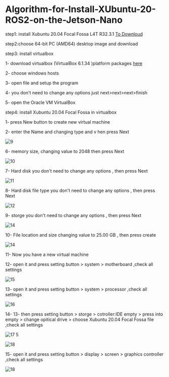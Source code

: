# Algorithm-for-Install-XUbuntu-20-ROS2-on-the-Jetson-Nano


step1: install Xubuntu 20.04 Focal Fossa L4T R32.3.1 [To Downloud](https://cdimage.ubuntu.com/xubuntu/releases/20.04/release/) 





step2:choose 64-bit PC (AMD64) desktop image and download

step3: install virtualbox 
  
   1- download virtualbox (VirtualBox 6.1.34 )platform packages [here](https://www.virtualbox.org/wiki/Downloads) 
  
   2- choose windows hosts 
  
   3- open file and setup the program 
  
   4- you don't need to change any options just next>next>next>finish
  
   5- open the Oracle VM VirtualBox 
      
step4: install Xubuntu 20.04 Focal Fossa in virtualbox

   1- press New button to  create new virtual machine

   2- enter the Name and changing type and v hen press Next 
  
  ![9](https://user-images.githubusercontent.com/64277741/179389486-a43699ca-6250-44fc-8826-76355ea130cd.PNG)


6- memory size, changing value to 2048 then press Next

![10](https://user-images.githubusercontent.com/64277741/179404099-2120b644-5da9-4e9f-a09e-244ba982df30.PNG)

7- Hard disk you don't need to change any options ,  then press Next

![11](https://user-images.githubusercontent.com/64277741/179404258-b6f6fcdc-514d-4e1d-aa2c-94e6f1697e12.PNG)

8- Hard disk file type you don't need to change any options ,  then press Next

![12](https://user-images.githubusercontent.com/64277741/179404295-c4528a69-f659-4347-a506-aaba4031e921.PNG)

9- storge you don't need to change any options ,  then press Next

![14](https://user-images.githubusercontent.com/64277741/179404335-bf3752d8-7f87-4139-aa08-8a8bdafa999b.PNG)

10- File location and size changing value to 25.00 GB , then press create

![14](https://user-images.githubusercontent.com/64277741/179404413-8eed7c1e-6d39-4e94-8cdf-9de09065feca.PNG)

11- Now you have a new virtual machine 

12- open it and press setting  button > system > motherboard ,check all settings

![15](https://user-images.githubusercontent.com/64277741/179419320-ca44862d-f53d-4d64-80b8-198fca86613e.PNG)

13- open it and press setting  button > system > processor ,check all settings


![16](https://user-images.githubusercontent.com/64277741/179419478-34dbf94a-7844-4727-a0ec-98c627382619.PNG)

14- 13- then press setting  button > storge > cotroller:IDE empty > press into empty > change opitical drive > choose Xubuntu 20.04 Focal Fossa file  ,check all settings


![17 5](https://user-images.githubusercontent.com/64277741/179419658-5ac69ed9-8022-44aa-ae22-d5d1fa70a201.PNG)

![18](https://user-images.githubusercontent.com/64277741/179419662-cdae85a2-a68c-4600-8477-e7972aeb3313.PNG)

15- open it and press setting  button > display > screen > graphics controller  ,check all settings


![18](https://user-images.githubusercontent.com/64277741/179419766-a3901cd6-5c25-4409-bbb9-67e8b392989a.PNG)

      
   
